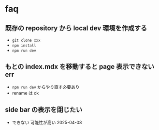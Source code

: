 
# faq


## 既存の repository から local dev 環境を作成する

- `git clone xxx`
- `npm install`
- `npm run dev`


## もとの index.mdx を移動すると page 表示できない err

- `npm run dev` からやり直す必要あり
- rename は ok


## side bar の表示を閉じたい

- できない 可能性が高い 2025-04-08



